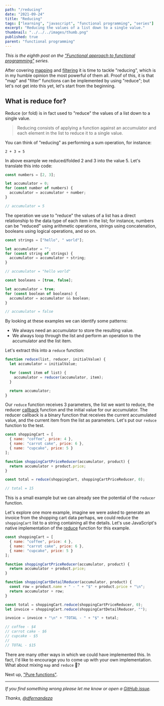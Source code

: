 ```yaml
---
path: "/reducing"
date: "2021-09-24"
title: "Reducing"
tags: ["learning", "javascript", "functional programming", "series"]
excerpt: "Reducing the values of a list down to a single value."
thumbnail: "../../../images/thumb.png"
published: true
parent: "functional programming"
---
```


_This is the eighth post on the ["Functional approach to functional programming"](/functional-approach-to-functional-programming) series._

After covering [mapping](/mapping) and [filtering](/filtering) it is time to tackle "reducing", which is in my humble opinion the most powerful of them all. Proof of this, it is that "map" and "filter" functions can be implemented by using "reduce"; but let's not get into this yet, let's start from the beginning.

## What is reduce for?

Reduce (or fold) is in fact used to "reduce" the values of a list down to a single value.

> Reducing consists of applying a function against an accumulator and each element in the list to reduce it to a single value.

You can think of "reducing" as performing a sum operation, for instance:

```
2 + 3 = 5
```

In above example we reduced/folded 2 and 3 into the value 5. Let's translate this into code:

```js
const numbers = [2, 3];

let accumulator = 0;
for (const number of numbers) {
  accumulator = accumulator + number;
}

// accumulator = 5
```

The operation we use to "reduce" the values of a list has a direct relationship to the data type of each item in the list; for instance, numbers can be "reduced" using arithmetic operations, strings using concatenation, booleans using logical operations, and so on.

```js
const strings = ["hello", " world"];

let accumulator = "";
for (const string of strings) {
  accumulator = accumulator + string;
}

// accumulator = "hello world"

const booleans = [true, false];

let accumulator = true;
for (const boolean of booleans) {
  accumulator = accumulator && boolean;
}

// accumulator = false
```

By looking at these examples we can identify some patterns:

- We always need an accumulator to store the resulting value.
- We always loop through the list and perform an operation to the accumulator and the list item.

Let's extract this into a `reduce` function:

```js
function reduce(list, reducer, initialValue) {
  let accumulator = initialValue;

  for (const item of list) {
    accumulator = reducer(accumulator, item);
  }

  return accumulator;
}
```

Our `reduce` function receives 3 parameters, the list we want to reduce, the reducer [callback](/functions-as-values) function and the initial value for our accumulator. The reducer callback is a binary function that receives the current accumulated value, and the current item from the list as parameters. Let's put our `reduce` function to the test.

```js
const shoppingCart = [
  { name: "coffee", price: 4 },
  { name: "carrot cake", price: 6 },
  { name: "cupcake", price: 5 }
];

function shoppingCartPriceReducer(accumulator, product) {
  return accumulator + product.price;
}

const total = reduce(shoppingCart, shoppingCartPriceReducer, 0);

// total = 15
```

This is a small example but we can already see the potential of the `reducer` function.

Let's explore one more example, imagine we were asked to generate an invoice from the shopping cart data perhaps, we could reduce the `shoppingCart` list to a string containing all the details. Let's use JavaScript's native implementation of the [reduce](https://developer.mozilla.org/en-US/docs/Web/JavaScript/Reference/Global_Objects/Array/Reduce) function for this example.

```js
const shoppingCart = [
  { name: "coffee", price: 4 },
  { name: "carrot cake", price: 6 },
  { name: "cupcake", price: 5 }
];

function shoppingCartPriceReducer(accumulator, product) {
  return accumulator + product.price;
}

function shoppingCartDetailReducer(accumulator, product) {
  const row = product.name + " - " + "$" + product.price + "\n";
  return accumulator + row;
}

const total = shoppingCart.reduce(shoppingCartPriceReducer, 0);
let invoice = shoppingCart.reduce(shoppingCartDetailReducer, "");

invoice = invoice + "\n" + "TOTAL - " + "$" + total;

// coffee - $4
// carrot cake - $6
// cupcake - $5
//
// TOTAL - $15
```

There are many other ways in which we could have implemented this. In fact, I'd like to encourage you to come up with your own implementation. What about mixing `map` and `reduce` 🤔?

Next up, ["Pure functions"](/pure-functions).

---

_If you find something wrong please let me know or open a [GitHub issue](https://github.com/dfernandeza/danifdz/issues)._

_Thanks, [@dfernandeza](https://twitter.com/dfernandeza)_
